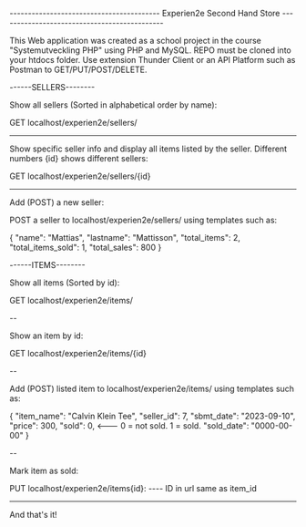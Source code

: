 ----------------------------------------- Experien2e Second Hand Store ---------------------------------------------

This Web application was created as a school project in the course "Systemutveckling PHP" using PHP and MySQL.
REPO must be cloned into your htdocs folder. Use extension Thunder Client or an API Platform such as Postman to GET/PUT/POST/DELETE.

------SELLERS--------

Show all sellers (Sorted in alphabetical order by name):

GET localhost/experien2e/sellers/

---

Show specific seller info and display all items listed by the seller. Different numbers {id} shows different sellers:

GET localhost/experien2e/sellers/{id}

---

Add (POST) a new seller:

POST a seller to localhost/experien2e/sellers/ using templates such as:

  {
    "name": "Mattias",
    "lastname": "Mattisson",
    "total_items": 2,
    "total_items_sold": 1,
    "total_sales": 800
  }

------ITEMS--------

Show all items (Sorted by id):

GET localhost/experien2e/items/

--

Show an item by id:

GET localhost/experien2e/items/{id}

--

Add (POST) listed item to localhost/experien2e/items/ using templates such as:

 {
    "item_name": "Calvin Klein Tee",
    "seller_id": 7,
    "sbmt_date": "2023-09-10",
    "price": 300,
    "sold": 0,   <--- 0 = not sold. 1 = sold.
    "sold_date": "0000-00-00"
  }

--

Mark item as sold:

PUT localhost/experien2e/items{id}:   ---- ID in url same as item_id

------------------------------------------------------------------------------------------------------

And that's it!
